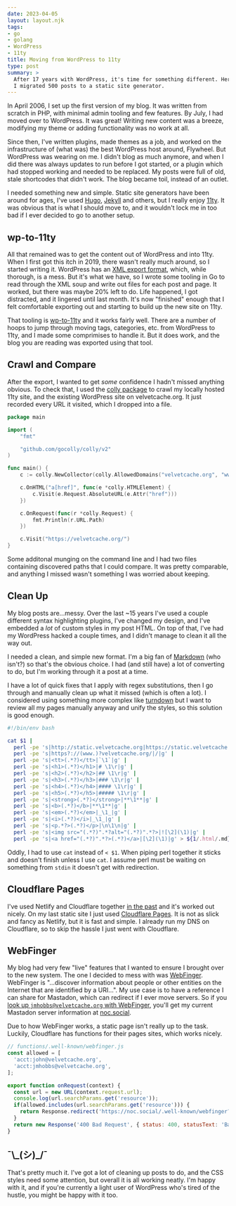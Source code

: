 ```yaml
---
date: 2023-04-05
layout: layout.njk
tags:
- go
- golang
- WordPress
- 11ty
title: Moving from WordPress to 11ty
type: post
summary: >
  After 17 years with WordPress, it's time for something different. Here's how
  I migrated 500 posts to a static site generator.
---
```


In April 2006, I set up the first version of my blog.  It was written from scratch in PHP, with minimal admin tooling and few features.  By July, I had moved over to WordPress.  It was great!  Writing new content was a breeze, modifying my theme or adding functionality was no work at all.

Since then, I've written plugins, made themes as a job, and worked on the infrastructure of (what was) the best WordPress host around, Flywheel.
But WordPress was wearing on me.  I didn't blog as much anymore, and when I did there was always updates to run before I got started, or a plugin which had stopped working and needed to be replaced.  My posts were full of old, stale shortcodes that didn't work.  The blog became toil, instead of an outlet.

I needed something new and simple.  Static site generators have been around for ages, I've used [Hugo](https://gohugo.io/), [Jekyll](https://jekyllrb.com/) and others, but I really enjoy [11ty](https://www.11ty.dev/).  It was obvious that is what I should move to, and it wouldn't lock me in too bad if I ever decided to go to another setup.

## wp-to-11ty

All that remained was to get the content out of WordPress and into 11ty.  When I first got this itch in 2019, there wasn't really much around, so I started writing it.  WordPress has an [XML export format](https://wordpress.com/support/export/), which, while thorough, is a mess.  But it's what we have, so I wrote some tooling in Go to read through the XML soup and write out files for each post and page.  It worked, but there was maybe 20% left to do.  Life happened, I got distracted, and it lingered until last month.  It's now "finished" enough that I felt comfortable exporting out and starting to build up the new site on 11ty.

That tooling is [wp-to-11ty](https://github.com/jmhobbs/wp-to-11ty) and it works fairly well.  There are a number of hoops to jump through moving tags, categories, etc. from WordPress to 11ty, and I made some comprimises to handle it.  But it does work, and the blog you are reading was exported using that tool.

## Crawl and Compare

After the export, I wanted to get _some_ confidence I hadn't missed anything obvious.  To check that, I used the [colly package](https://github.com/gocolly/colly) to crawl my locally hosted 11ty site, and the existing WordPress site on velvetcache.org. It just recorded every URL it visited, which I dropped into a file.

```go
package main

import (
	"fmt"

	"github.com/gocolly/colly/v2"
)

func main() {
	c := colly.NewCollector(colly.AllowedDomains("velvetcache.org", "www.velvetcache.org"))

	c.OnHTML("a[href]", func(e *colly.HTMLElement) {
		c.Visit(e.Request.AbsoluteURL(e.Attr("href")))
	})

	c.OnRequest(func(r *colly.Request) {
		fmt.Println(r.URL.Path)
	})

	c.Visit("https://velvetcache.org/")
}
```

Some additonal munging on the command line  and I had two files containing discovered paths that I could compare.  It was pretty comparable, and anything I missed wasn't something I was worried about keeping.

## Clean Up

My blog posts are...messy.  Over the last ~15 years I've used a couple different syntax highlighting plugins, I've changed my design, and I've embedded a _lot_ of custom styles in my post HTML.  On top of that, I've had my WordPress hacked a couple times, and I didn't manage to clean it all the way out.

I needed a clean, and simple new format.  I'm a big fan of [Markdown](https://www.markdownguide.org/) (who isn't?) so that's the obvious choice.  I had (and still have) a lot of converting to do, but I'm working through it a post at a time.

I have a lot of quick fixes that I apply with regex substitutions, then I go through and manually clean up what it missed (which is often a lot).  I considered using something more complex like [turndown](https://github.com/mixmark-io/turndown) but I want to review all my pages manually anyway and unify the styles, so this solution is good enough.

```bash
#!/bin/env bash

cat $1 |
  perl -pe 's|http://static.velvetcache.org|https://static.velvetcache.org|g' |
  perl -pe 's|https?://(www.)?velvetcache.org/|/|g' |
  perl -pe 's|<tt>(.*?)</tt>|`\1`|g' |
  perl -pe 's|<h1>(.*?)</h1>|# \1\r|g' |
  perl -pe 's|<h2>(.*?)</h2>|## \1\r|g' |
  perl -pe 's|<h3>(.*?)</h3>|### \1\r|g' |
  perl -pe 's|<h4>(.*?)</h4>|#### \1\r|g' |
  perl -pe 's|<h5>(.*?)</h5>|##### \1\r|g' |
  perl -pe 's|<strong>(.*?)</strong>|**\1**|g' |
  perl -pe 's|<b>(.*?)</b>|**\1**|g' |
  perl -pe 's|<em>(.*?)</em>|_\1_|g' |
  perl -pe 's|<i>(.*?)</i>|_\1_|g' |
  perl -pe 's|<p.*?>(.*?)</p>|\n\1\n|g' |
  perl -pe 's|<img src="(.*?)".*?alt="(.*?)".*?>|![\2](\1)|g' |
  perl -pe 's|<a href="(.*?)".*?>(.*?)</a>|[\2](\1)|g' > ${1/.html/.md}
```

Oddly, I had to use `cat` instead of `< $1`. When piping perl together it sticks and doesn't finish unless I use `cat`.  I assume perl must be waiting on something from `stdin` it doesn't get with redirection.

## Cloudflare Pages

I've used Netlify and Cloudflare together [in the past](/2020/01/29/netlify-cloudflare-crazy-delicious/) and it's worked out nicely.  On my last static site I just used [Cloudflare Pages](https://pages.cloudflare.com/).  It is not as slick and fancy as Netlify, but it is fast and simple.  I already run my DNS on Cloudflare, so to skip the hassle I just went with Cloudflare.

## WebFinger

My blog had very few "live" features that I wanted to ensure I brought over to the new system.  The one I decided to mess with was [WebFinger](https://webfinger.net/).  WebFinger is "...discover information about people or other entities on the Internet that are identified by a URI...".  My use case is to have a reference I can share for Mastadon, which can redirect if I ever move servers.  So if you [look up `jmhobbs@velvetcache.org` with WebFinger](https://webfinger.net/lookup/?resource=jmhobbs%40velvetcache.org), you'll get my current Mastadon server information at [noc.social](https://noc.social/@jmhobbs).

Due to how WebFinger works, a static page isn't really up to the task.  Luckily, Cloudflare has functions for their pages sites, which works nicely.

```javascript
// functions/.well-known/webfinger.js
const allowed = [
  'acct:john@velvetcache.org',
  'acct:jmhobbs@velvetcache.org',
];

export function onRequest(context) {
  const url = new URL(context.request.url);
  console.log(url.searchParams.get('resource'));
  if(allowed.includes(url.searchParams.get('resource'))) {
    return Response.redirect('https://noc.social/.well-known/webfinger?resource=acct:jmhobbs@noc.social', 302);
  }
  return new Response('400 Bad Request', { status: 400, statusText: 'Bad Request' });
}
```

## ¯\\\_(シ)_/¯

That's pretty much it.  I've got a lot of cleaning up posts to do, and the CSS styles need some attention, but overall it is all working neatly.  I'm happy with it, and if you're currently a light user of WordPress who's tired of the hustle, you might be happy with it too.
